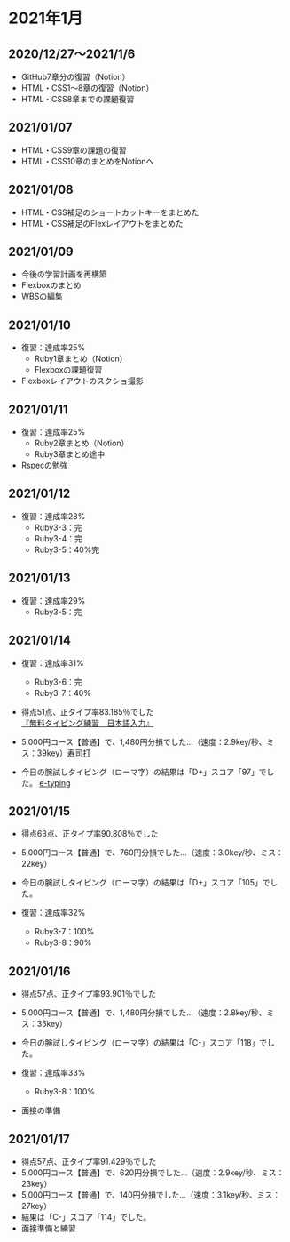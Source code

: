 # 2021年1月

## 2020/12/27〜2021/1/6

- GitHub7章分の復習（Notion）
- HTML・CSS1〜8章の復習（Notion）
- HTML・CSS8章までの課題復習

## 2021/01/07

- HTML・CSS9章の課題の復習
- HTML・CSS10章のまとめをNotionへ

## 2021/01/08

- HTML・CSS補足のショートカットキーをまとめた
- HTML・CSS補足のFlexレイアウトをまとめた

## 2021/01/09

- 今後の学習計画を再構築
- Flexboxのまとめ
- WBSの編集

## 2021/01/10

- 復習：達成率25%
  - Ruby1章まとめ（Notion）
  - Flexboxの課題復習
- Flexboxレイアウトのスクショ撮影

## 2021/01/11

- 復習：達成率25%
  - Ruby2章まとめ（Notion）
  - Ruby3章まとめ途中
- Rspecの勉強

## 2021/01/12

- 復習：達成率28%
  - Ruby3-3：完
  - Ruby3-4：完
  - Ruby3-5：40%完

## 2021/01/13

- 復習：達成率29%
  - Ruby3-5：完

## 2021/01/14

- 復習：達成率31%
  - Ruby3-6：完
  - Ruby3-7：40%


- 得点51点、正タイプ率83.185％でした
[『無料タイピング練習　日本語入力』](http://manabi-gakushu.benesse.ne.jp/gakushu/typing/)

- 5,000円コース【普通】で、1,480円分損でした…（速度：2.9key/秒、ミス：39key）[寿司打](http://typingx0.net/sushida/)

- 今日の腕試しタイピング（ローマ字）の結果は「D+」スコア「97」でした。 [e-typing](https://www.e-typing.ne.jp/)

## 2021/01/15

- 得点63点、正タイプ率90.808％でした
- 5,000円コース【普通】で、760円分損でした…（速度：3.0key/秒、ミス：22key）
- 今日の腕試しタイピング（ローマ字）の結果は「D+」スコア「105」でした。

- 復習：達成率32%
  - Ruby3-7：100%
  - Ruby3-8：90%

## 2021/01/16

- 得点57点、正タイプ率93.901％でした
- 5,000円コース【普通】で、1,480円分損でした…（速度：2.8key/秒、ミス：35key）
- 今日の腕試しタイピング（ローマ字）の結果は「C-」スコア「118」でした。

- 復習：達成率33%
  - Ruby3-8：100%

- 面接の準備

## 2021/01/17

- 得点57点、正タイプ率91.429％でした
- 5,000円コース【普通】で、620円分損でした…（速度：2.9key/秒、ミス：23key）
- 5,000円コース【普通】で、140円分損でした…（速度：3.1key/秒、ミス：27key）
- 結果は「C-」スコア「114」でした。
- 面接準備と練習
